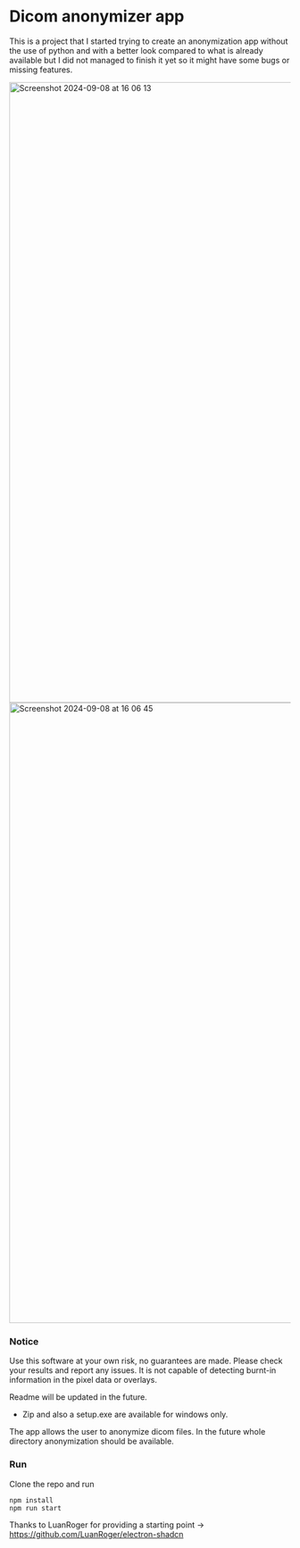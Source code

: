 # Dicom anonymizer app
This is a project that I started trying to create an anonymization app without the use of python and with a better look compared to what is already available but I did not managed to finish it yet so it might have some bugs or missing features.


<img width="1112" alt="Screenshot 2024-09-08 at 16 06 13" src="https://github.com/user-attachments/assets/e0b64b63-33e7-40ac-ad00-dcbeaf62c07c">
<img width="1112" alt="Screenshot 2024-09-08 at 16 06 45" src="https://github.com/user-attachments/assets/c24d2263-b70d-45a4-b013-91b5717b1495">

### Notice
Use this software at your own risk, no guarantees are made. Please check your results and report any issues. It is not capable of detecting burnt-in information in the pixel data or overlays. 

Readme will be updated in the future.

- Zip and also a setup.exe are available for windows only.

The app allows the user to anonymize dicom files. In the future whole directory anonymization should be available.

### Run
Clone the repo and run
```{code-cell} bash
npm install
npm run start

```

Thanks to LuanRoger for providing a starting point -> https://github.com/LuanRoger/electron-shadcn


